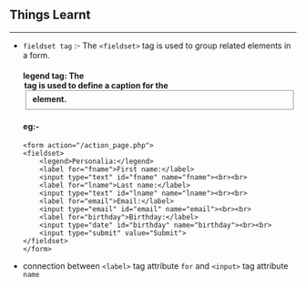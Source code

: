 ## Things Learnt
---

* `fieldset tag` :- The `<fieldset>` tag is used to group related elements in a form.

    #### legend tag: The <legend> tag is used to define a caption for the <fieldset> element.

    #### eg:- 
    ```
    <form action="/action_page.php">
    <fieldset>
        <legend>Personalia:</legend>
        <label for="fname">First name:</label>
        <input type="text" id="fname" name="fname"><br><br>
        <label for="lname">Last name:</label>
        <input type="text" id="lname" name="lname"><br><br>
        <label for="email">Email:</label>
        <input type="email" id="email" name="email"><br><br>
        <label for="birthday">Birthday:</label>
        <input type="date" id="birthday" name="birthday"><br><br>
        <input type="submit" value="Submit">
    </fieldset>
    </form>
    ```

* connection between `<label>` tag attribute `for` and `<input>` tag attribute `name` 












